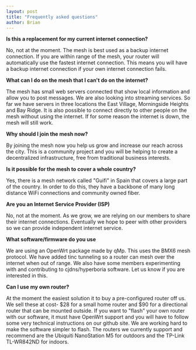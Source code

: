 ```yaml
---
layout: post
title: "Frequently asked questions"
author: Brian
---
```


**Is this a replacement for my current internet connection?**

No, not at the moment. The mesh is best used as a backup internet connection. If you are within range of the mesh, your router will automatically use the fastest internet connection. This means you will have a backup internet connection if your own internet connection fails.

**What can I do on the mesh that I can't do on the internet?**

The mesh has small web servers connected that show local information and allow you to post messages. We are also looking into streaming services. So far we have servers in three locations the East Village, Morningside Heights and Bay Ridge. It is also possible to connect directly to other people on the mesh without using the internet. If for some reason the internet is down, the mesh will still work.

**Why should I join the mesh now?**

By joining the mesh now you help us grow and increase our reach across the city. This is a community project and you will be helping to create a decentralized infrastructure, free from traditional business interests.

**Is it possible for the mesh to cover a whole country?**

Yes, there is a mesh network called "Guifi" in Spain that covers a large part of the country. In order to do this, they have a backbone of many long distance WiFi connections and community owned fiber.

**Are you an Internet Service Provider (ISP)**

No, not at the moment. As we grow, we are relying on our members to share their internet connections. Eventually we hope to peer with other providers so we can provide independent internet service.

**What software/firmware do you use**

We are using an OpenWrt package made by qMp. This uses the BMX6 mesh protocol. We have added tinc tunneling so a router can mesh over the internet when out of range. We also have some members experimenting with and contributing to cjdns/hyperboria software. Let us know if you are interested in this.

**Can I use my own router?**

At the moment the easiest solution it to buy a pre-configured router off us. We sell these at cost- $28 for a small home router and $90 for a directional router that can be mounted outside. If you want to "flash" your own router with our software, it must have OpenWrt support and you will have to follow some very technical instructions on our github site. We are working hard to make the software simpler to flash. The routers we currently support and recommend are the Ubiquiti NanoStation M5 for outdoors and the TP-Link TL-WR842ND for indoors.










 

